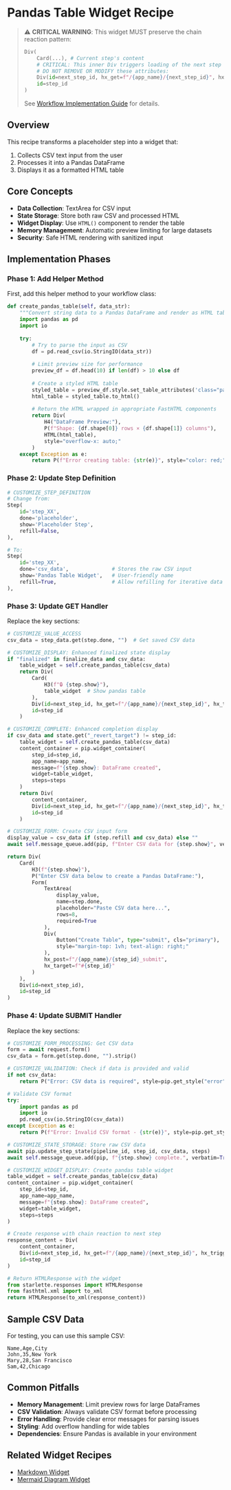 # Pandas Table Widget Recipe

> ⚠️ **CRITICAL WARNING**: This widget MUST preserve the chain reaction pattern:
> ```python
> Div(
>     Card(...), # Current step's content
>     # CRITICAL: This inner Div triggers loading of the next step
>     # DO NOT REMOVE OR MODIFY these attributes:
>     Div(id=next_step_id, hx_get=f"/{app_name}/{next_step_id}", hx_trigger="load"),
>     id=step_id
> )
> ```
> See [Workflow Implementation Guide](../workflow_implementation_guide.md#the-chain-reaction-pattern) for details.

## Overview
This recipe transforms a placeholder step into a widget that:
1. Collects CSV text input from the user
2. Processes it into a Pandas DataFrame 
3. Displays it as a formatted HTML table

## Core Concepts
- **Data Collection**: TextArea for CSV input
- **State Storage**: Store both raw CSV and processed HTML
- **Widget Display**: Use `HTML()` component to render the table
- **Memory Management**: Automatic preview limiting for large datasets
- **Security**: Safe HTML rendering with sanitized input

## Implementation Phases

### Phase 1: Add Helper Method
First, add this helper method to your workflow class:

```python
def create_pandas_table(self, data_str):
    """Convert string data to a Pandas DataFrame and render as HTML table."""
    import pandas as pd
    import io
    
    try:
        # Try to parse the input as CSV
        df = pd.read_csv(io.StringIO(data_str))
        
        # Limit preview size for performance
        preview_df = df.head(10) if len(df) > 10 else df
        
        # Create a styled HTML table
        styled_table = preview_df.style.set_table_attributes('class="pandas-table"')
        html_table = styled_table.to_html()
        
        # Return the HTML wrapped in appropriate FastHTML components
        return Div(
            H4("DataFrame Preview:"),
            P(f"Shape: {df.shape[0]} rows × {df.shape[1]} columns"),
            HTML(html_table),
            style="overflow-x: auto;"
        )
    except Exception as e:
        return P(f"Error creating table: {str(e)}", style="color: red;")
```

### Phase 2: Update Step Definition
```python
# CUSTOMIZE_STEP_DEFINITION
# Change from:
Step(
    id='step_XX',
    done='placeholder',
    show='Placeholder Step',
    refill=False,
),

# To:
Step(
    id='step_XX',
    done='csv_data',              # Stores the raw CSV input
    show='Pandas Table Widget',   # User-friendly name
    refill=True,                  # Allow refilling for iterative data exploration
),
```

### Phase 3: Update GET Handler
Replace the key sections:

```python
# CUSTOMIZE_VALUE_ACCESS
csv_data = step_data.get(step.done, "")  # Get saved CSV data

# CUSTOMIZE_DISPLAY: Enhanced finalized state display
if "finalized" in finalize_data and csv_data:
    table_widget = self.create_pandas_table(csv_data)
    return Div(
        Card(
            H3(f"🔒 {step.show}"),
            table_widget  # Show pandas table
        ),
        Div(id=next_step_id, hx_get=f"/{app_name}/{next_step_id}", hx_trigger="load"),
        id=step_id
    )

# CUSTOMIZE_COMPLETE: Enhanced completion display
if csv_data and state.get("_revert_target") != step_id:
    table_widget = self.create_pandas_table(csv_data)
    content_container = pip.widget_container(
        step_id=step_id,
        app_name=app_name,
        message=f"{step.show}: DataFrame created",
        widget=table_widget,
        steps=steps
    )
    return Div(
        content_container,
        Div(id=next_step_id, hx_get=f"/{app_name}/{next_step_id}", hx_trigger="load"),
        id=step_id
    )

# CUSTOMIZE_FORM: Create CSV input form
display_value = csv_data if (step.refill and csv_data) else ""
await self.message_queue.add(pip, f"Enter CSV data for {step.show}", verbatim=True)

return Div(
    Card(
        H3(f"{step.show}"),
        P("Enter CSV data below to create a Pandas DataFrame:"),
        Form(
            TextArea(
                display_value,
                name=step.done,
                placeholder="Paste CSV data here...",
                rows=8,
                required=True
            ),
            Div(
                Button("Create Table", type="submit", cls="primary"),
                style="margin-top: 1vh; text-align: right;"
            ),
            hx_post=f"/{app_name}/{step_id}_submit",
            hx_target=f"#{step_id}"
        )
    ),
    Div(id=next_step_id),
    id=step_id
)
```

### Phase 4: Update SUBMIT Handler
Replace the key sections:

```python
# CUSTOMIZE_FORM_PROCESSING: Get CSV data
form = await request.form()
csv_data = form.get(step.done, "").strip()

# CUSTOMIZE_VALIDATION: Check if data is provided and valid
if not csv_data:
    return P("Error: CSV data is required", style=pip.get_style("error"))

# Validate CSV format
try:
    import pandas as pd
    import io
    pd.read_csv(io.StringIO(csv_data))
except Exception as e:
    return P(f"Error: Invalid CSV format - {str(e)}", style=pip.get_style("error"))

# CUSTOMIZE_STATE_STORAGE: Store raw CSV data
await pip.update_step_state(pipeline_id, step_id, csv_data, steps)
await self.message_queue.add(pip, f"{step.show} complete.", verbatim=True)

# CUSTOMIZE_WIDGET_DISPLAY: Create pandas table widget
table_widget = self.create_pandas_table(csv_data)
content_container = pip.widget_container(
    step_id=step_id,
    app_name=app_name,
    message=f"{step.show}: DataFrame created",
    widget=table_widget,
    steps=steps
)

# Create response with chain reaction to next step
response_content = Div(
    content_container,
    Div(id=next_step_id, hx_get=f"/{app_name}/{next_step_id}", hx_trigger="load"),
    id=step_id
)

# Return HTMLResponse with the widget
from starlette.responses import HTMLResponse
from fasthtml.xml import to_xml
return HTMLResponse(to_xml(response_content))
```

## Sample CSV Data
For testing, you can use this sample CSV:

```
Name,Age,City
John,35,New York
Mary,28,San Francisco
Sam,42,Chicago
```

## Common Pitfalls
- **Memory Management**: Limit preview rows for large DataFrames
- **CSV Validation**: Always validate CSV format before processing
- **Error Handling**: Provide clear error messages for parsing issues
- **Styling**: Add overflow handling for wide tables
- **Dependencies**: Ensure Pandas is available in your environment

## Related Widget Recipes
- [Markdown Widget](05_markdown_widget.md)
- [Mermaid Diagram Widget](06_mermaid_diagram_widget.md) 
